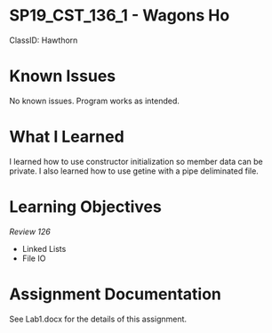 # SP19_CST_136_1 - Wagons Ho

ClassID:  Hawthorn

# Known Issues
No known issues. Program works as intended.

# What I Learned

I learned how to use constructor initialization so member data can be private. I also learned how to use getine with a pipe deliminated file.


# Learning Objectives

*Review 126*
+ Linked Lists
+ File IO

# Assignment Documentation

See Lab1.docx for the details of this assignment.